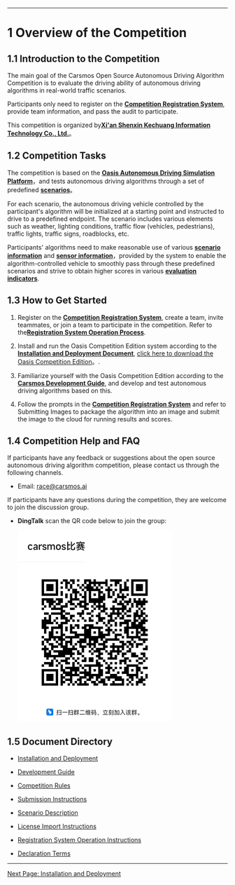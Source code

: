 ***

# 1 Overview of the Competition

## 1.1 Introduction to the Competition

The main goal of the Carsmos Open Source Autonomous Driving Algorithm Competition is to evaluate the driving ability of autonomous driving algorithms in real-world traffic scenarios.

Participants only need to register on the [**Competition Registration System**](https://race.carsmos.cn/), provide team information, and pass the audit to participate.

This competition is organized by[**Xi'an Shenxin Kechuang Information Technology Co., Ltd.**](https://guardstrike.com/)。

## 1.2 Competition Tasks

The competition is based on the [**Oasis Autonomous Driving Simulation Platform**](https://guardstrike.com/tech.html)，and tests autonomous driving algorithms through a set of predefined  [**scenarios**](rules_en.md#_31-比赛场景)。

For each scenario, the autonomous driving vehicle controlled by the participant's algorithm will be initialized at a starting point and instructed to drive to a predefined endpoint. The scenario includes various elements such as weather, lighting conditions, traffic flow (vehicles, pedestrians), traffic lights, traffic signs, roadblocks, etc.

Participants' algorithms need to make reasonable use of various [**scenario information**](scenarios_en.md) and [**sensor information**](start.md#_223-重写-sensors-方法)，provided by the system to enable the algorithm-controlled vehicle to smoothly pass through these predefined scenarios and strive to obtain higher scores in various [**evaluation indicators**](rules.md#_321-评价指标).

## 1.3 How to Get Started

1. Register on the [**Competition Registration System**](https://race.carsmos.cn), create a team, invite teammates, or join a team to participate in the competition. Refer to the[**Registration System Operation Process**](signup_en.md).

2. Install and run the Oasis Competition Edition system according to the [__Installation and Deployment Document__](install_en.md), [click here to download the Oasis Competition Edition](https://carsmos.oss-cn-chengdu.aliyuncs.com/carsmos.tar.gz)。.

3. Familiarize yourself with the Oasis Competition Edition according to the [__Carsmos Development Guide__](start_en.md#_22-开始开发), and develop and test autonomous driving algorithms based on this.

4. Follow the prompts in the [**Competition Registration System**](https://race.carsmos.cn) and refer to Submitting Images to package the algorithm into an image and submit the image to the cloud for running results and scores.


## 1.4 Competition Help and FAQ
If participants have any feedback or suggestions about the open source autonomous driving algorithm competition, please contact us through the following channels.

- Email: race@carsmos.ai

If participants have any questions during the competition, they are welcome to join the discussion group.

- **DingTalk** scan the QR code below to join the group:
  
  ![QR code](../images/QRcode.png)

## 1.5 Document Directory

- [Installation and Deployment](en/install_en)

- [Development Guide](en/start_en)

- [Competition Rules](en/rules_en)

- [Submission Instructions](en/submit_en)

- [Scenario Description](en/scenarios_en)

- [License Import Instructions](en/license_en)

- [Registration System Operation Instructions](en/signup_en)

- [Declaration Terms](en/clause_en)

***

[Next Page: Installation and Deployment](en/install_en)
